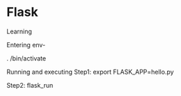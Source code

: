 # Flask
Learning

Entering env-

. <name of environment>/bin/activate


  Running and executing
Step1:  export FLASK_APP=hello.py

Step2: flask_run
